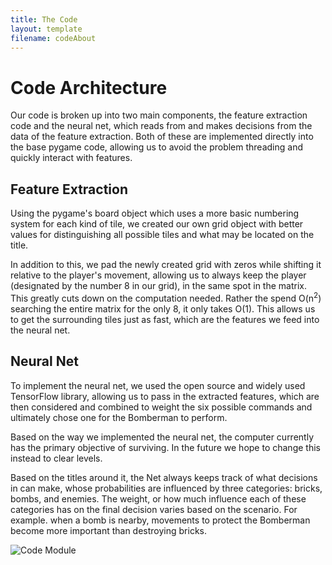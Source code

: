 ```yaml
---
title: The Code
layout: template
filename: codeAbout
---
```

# Code Architecture
Our code is broken up into two main components, the feature extraction code and the neural net, which reads from and makes decisions from the data of the feature extraction. Both of these are implemented directly into the base pygame code, allowing us to avoid the problem threading and quickly interact with features.

## Feature Extraction
Using the pygame's board object which uses a more basic numbering system for each kind of tile, we created our own grid object with better values for distinguishing all possible tiles and what may be located on the title.

In addition to this, we pad the newly created grid with zeros while shifting it relative to the player's movement, allowing us to always keep the player (designated by the number 8 in our grid), in the same spot in the matrix. This greatly cuts down on the computation needed. Rather the spend O(n<sup>2</sup>) searching the entire matrix for the only 8, it only takes O(1). This allows us to get the surrounding tiles just as fast, which are the features we feed into the neural net.

## Neural Net
To implement the neural net, we used the open source and widely used TensorFlow library, allowing us to pass in the extracted features, which are then considered and combined to weight the six possible commands and ultimately chose one for the Bomberman to perform.

Based on the way we implemented the neural net, the computer currently
has the primary objective of surviving. In the future we hope to change this instead
to clear levels.

Based on the titles around it, the Net always keeps track of what decisions in can make, whose probabilities are influenced by three categories: bricks, bombs, and enemies. The weight, or how much influence each of these categories has on the final decision varies based on the scenario. For example. when a bomb is nearby, movements to protect the Bomberman become more important than destroying bricks.


![Code Module](https://github.com/zneb97/SoftDesFinalProject/blob/gh-pages/resources/CodeArche.png)
